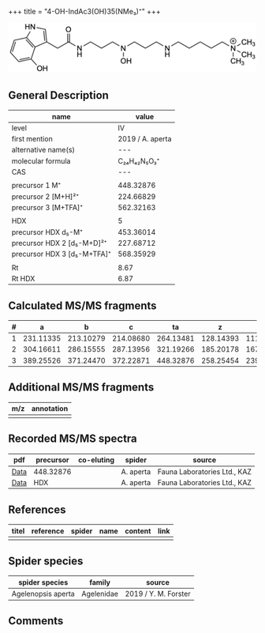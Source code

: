 +++
title = "4-OH-IndAc3(OH)35(NMe₃)⁺"
+++

![](/img/4-OH-IndAc3(OH)35(NMe3).png)

## General Description

| name                        | value            |
|-----------------------------|------------------|
| level                       | IV               |
| first mention               | 2019 / A. aperta |
| alternative name(s)         | ---              |
| molecular formula           | C₂₄H₄₂N₅O₃⁺      |
| CAS                         | ---              |
|                             |                  |
| precursor 1 M⁺              | 448.32876        |
| precursor 2 [M+H]²⁺         | 224.66829        |
| precursor 3 [M+TFA]⁺        | 562.32163        |
|                             |                  |
| HDX                         | 5                |
| precursor HDX   d₅-M⁺       | 453.36014        |
| precursor HDX 2 [d₅-M+D]²⁺  | 227.68712        |
| precursor HDX 3 [d₅-M+TFA]⁺ | 568.35929        |
|                             |                  |
| Rt                          | 8.67             |
| Rt HDX                      | 6.87             |

## Calculated MS/MS fragments

| # | a         | b         | c         | ta        | z         | y         | tz        |
|---|-----------|-----------|-----------|-----------|-----------|-----------|-----------|
| 1 | 231.11335 | 213.10279 | 214.08680 | 264.13481 | 128.14393 | 111.11738 | 146.17830 |
| 2 | 304.16611 | 286.15555 | 287.13956 | 321.19266 | 185.20178 | 167.16740 | 219.23106 |
| 3 | 389.25526 | 371.24470 | 372.22871 | 448.32876 | 258.25454 | 239.21234 | 276.28891 |

## Additional MS/MS fragments

| m/z       | annotation |
|-----------|------------|
|           |            |

## Recorded MS/MS spectra

| pdf                                                          | precursor | co-eluting | spider    | source                       |
|--------------------------------------------------------------|-----------|------------|-----------|------------------------------|
| [Data](/pdf/A-aperta/448_4-OH-IndAc3(OH)35(NMe3)_Aa.pdf)     | 448.32876 |            | A. aperta | Fauna Laboratories Ltd., KAZ |
| [Data](/pdf/A-aperta/448_4-OH-IndAc3(OH)35(NMe3)_Aa_HDX.pdf) | HDX       |            | A. aperta | Fauna Laboratories Ltd., KAZ |

## References

| titel     | reference   | spider    | name   | content  | link |
|-----------|-------------|-----------|--------|----------|-----|
|           |             |           |        |          |     |

## Spider species

| spider species     | family     | source               |
|--------------------|------------|----------------------|
| Agelenopsis aperta | Agelenidae | 2019 / Y. M. Forster |

## Comments